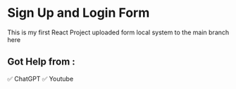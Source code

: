 # Sign Up and Login Form

 This is my first React Project uploaded form local system to the main branch here
## Got Help from :
✅ ChatGPT
✅ Youtube 
